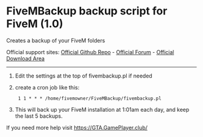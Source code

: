 # FiveMBackup backup script for FiveM (1.0)
Creates a backup of your FiveM folders

Official support sites: [Official Github Repo](https://github.com/fstltna/FiveMBackup) - [Official Forum](https://gta.gameplayer.club/index.php/forum/our-gta-tools)  - [Official Download Area](https://gta.gameplayer.club/index.php/downloads/category/18-our-gta-tools)

---

1. Edit the settings at the top of fivembackup.pl if needed
2. create a cron job like this:

        1 1 * * * /home/fivemowner/FiveMBackup/fivembackup.pl

3. This will back up your FiveM installation at 1:01am each day, and keep the last 5 backups.


If you need more help visit https://GTA.GamePlayer.club/
